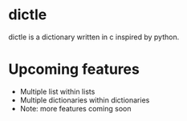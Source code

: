 # dictle
dictle is a dictionary written in c inspired by python.

# Upcoming features
* Multiple list within lists
* Multiple dictionaries within dictionaries
* Note: more features coming soon
